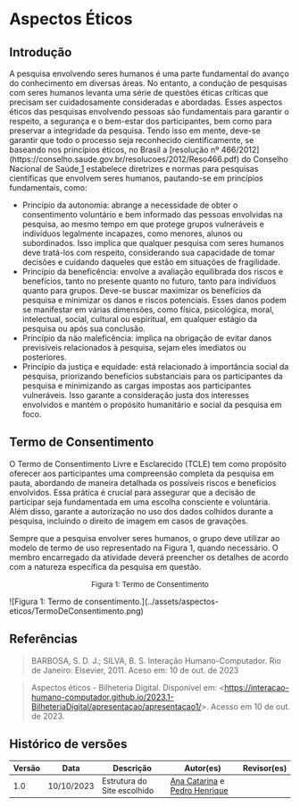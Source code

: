 # Aspectos Éticos

## Introdução

<p>A pesquisa envolvendo seres humanos é uma parte fundamental do avanço do conhecimento em diversas áreas. No entanto, a condução de pesquisas com seres humanos levanta uma série de questões éticas críticas que precisam ser cuidadosamente consideradas e abordadas. Esses aspectos éticos das pesquisas envolvendo pessoas são fundamentais para garantir o respeito, a segurança e o bem-estar dos participantes, bem como para preservar a integridade da pesquisa. Tendo isso em mente, deve-se garantir que todo o processo seja reconhecido cientificamente, se baseando nos princípios éticos, no Brasil a [resolução nº 466/2012](https://conselho.saude.gov.br/resolucoes/2012/Reso466.pdf) do Conselho Nacional de Saúde<a id="anchor_1" href="#FRM1"> 1</a> estabelece diretrizes e normas para pesquisas científicas que envolvem seres humanos, pautando-se em princípios fundamentais, como: </p>

- Princípio da autonomia: abrange a necessidade de obter o consentimento voluntário e bem informado das pessoas envolvidas na pesquisa, ao mesmo tempo em que protege grupos vulneráveis e indivíduos legalmente incapazes, como menores, alunos ou subordinados. Isso implica que qualquer pesquisa com seres humanos deve tratá-los com respeito, considerando sua capacidade de tomar decisões e cuidando daqueles que estão em situações de fragilidade.
- Princípio da beneficência: envolve a avaliação equilibrada dos riscos e benefícios, tanto no presente quanto no futuro, tanto para indivíduos quanto para grupos. Deve-se buscar maximizar os benefícios da pesquisa e minimizar os danos e riscos potenciais. Esses danos podem se manifestar em várias dimensões, como física, psicológica, moral, intelectual, social, cultural ou espiritual, em qualquer estágio da pesquisa ou após sua conclusão.
- Princípio da não maleficência: implica na obrigação de evitar danos previsíveis relacionados à pesquisa, sejam eles imediatos ou posteriores.
- Princípio da justiça e equidade: está relacionado à importância social da pesquisa, priorizando benefícios substanciais para os participantes da pesquisa e minimizando as cargas impostas aos participantes vulneráveis. Isso garante a consideração justa dos interesses envolvidos e mantém o propósito humanitário e social da pesquisa em foco.

## Termo de Consentimento

O Termo de Consentimento Livre e Esclarecido (TCLE) tem como propósito oferecer aos participantes uma compreensão completa da pesquisa em pauta, abordando de maneira detalhada os possíveis riscos e benefícios envolvidos. Essa prática é crucial para assegurar que a decisão de participar seja fundamentada em uma escolha consciente e voluntária. Além disso, garante a autorização no uso dos dados colhidos durante a pesquisa, incluindo o direito de imagem em casos de gravações.

Sempre que a pesquisa envolver seres humanos, o grupo deve utilizar ao modelo de termo de uso representado na Figura 1, quando necessário. O membro encarregado da atividade deverá preencher os detalhes de acordo com a natureza específica da pesquisa em questão.

<p style="text-align: center"><font size="2">Figura 1: Termo de Consentimento</font></p>
![Figura 1: Termo de consentimento.](../assets/aspectos-eticos/TermoDeConsentimento.png)

## Referências

> BARBOSA, S. D. J.; SILVA, B. S. Interação Humano-Computador. Rio de Janeiro: Elsevier, 2011. Aceso em: 10 de out. de 2023

> Aspectos éticos - Bilheteria Digital. Disponível em: <<https://interacao-humano-computador.github.io/2023.1-BilheteriaDigital/apresentacao/apresentacao1/>>. Acesso em 10 de out. de 2023.

## Histórico de versões

| Versão | Data       | Descrição                   | Autor(es)                                                                                       | Revisor(es) |
| ------ | ---------- | --------------------------- | ----------------------------------------------------------------------------------------------- | ----------- |
| 1.0    | 10/10/2023 | Estrutura do Site escolhido | [Ana Catarina](https://github.com/an4catarina) e [Pedro Henrique](https://github.com/pedro-hsf) |             |
